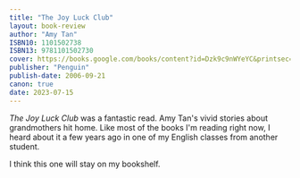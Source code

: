 ```yaml
---
title: "The Joy Luck Club"
layout: book-review
author: "Amy Tan"
ISBN10: 1101502738
ISBN13: 9781101502730
cover: https://books.google.com/books/content?id=Dzk9c9nWYeYC&printsec=frontcover&img=1&zoom=1&edge=curl&source=gbs_api
publisher: "Penguin"
publish-date: 2006-09-21
canon: true
date: 2023-07-15
---
```

*The Joy Luck Club* was a fantastic read.
Amy Tan's vivid stories about grandmothers hit home.
Like most of the books I'm reading right now, I heard about it a few years ago in one of my English classes from another student.

I think this one will stay on my bookshelf.